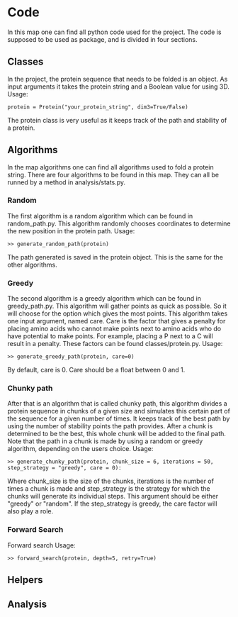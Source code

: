 # Code

In this map one can find all python code used for the project. The code is supposed to be used as package, and is divided in four sections.

## Classes
In the project, the protein sequence that needs to be folded is an object. As input arguments it takes the protein string and a Boolean value for using 3D. Usage:

```
protein = Protein("your_protein_string", dim3=True/False)
```

The protein class is very useful as it keeps track of the path and stability of a protein.

## Algorithms
In the map algorithms one can find all algorithms used to fold a protein string. There are four algorithms to be found in this map. They can all be runned by a method in analysis/stats.py.

### Random
The first algorithm is a random algorithm which can be found in random_path.py. This algorithm randomly chooses coordinates to determine the new position in the protein path.
Usage:
```
>> generate_random_path(protein)
```
The path generated is saved in the protein object. This is the same for the other algorithms.

### Greedy
The second algorithm is a greedy algorithm which can be found in greedy_path.py. This algorithm will gather points as quick as possible. So it will choose for the option which gives the most points. This algorithm takes one input argument, named care. Care is the factor that gives a penalty for placing amino acids who cannot make points next to amino acids who do have potential to make points. For example, placing a P next to a C will result in a penalty. These factors can be found classes/protein.py.
Usage:
```
>> generate_greedy_path(protein, care=0)
```
By default, care is 0. Care should be a float between 0 and 1.

### Chunky path
After that is an algorithm that is called chunky path, this algorithm divides a protein sequence in chunks of a given size and simulates this certain part of the sequence for a given number of times. It keeps track of the best path by using the number of stability points the path provides. After a chunk is determined to be the best, this whole chunk will be added to the final path. Note that the path in a chunk is made by using a random or greedy algorithm, depending on the users choice.
Usage:
```
>> generate_chunky_path(protein, chunk_size = 6, iterations = 50, step_strategy = "greedy", care = 0):
```
Where chunk_size is the size of the chunks, iterations is the number of times a chunk is made and step_strategy is the strategy for which the chunks will generate its individual steps. This argument should be either "greedy" or "random". If the step_strategy is greedy, the care factor will also play a role.

### Forward Search
Forward search
Usage:
```
>> forward_search(protein, depth=5, retry=True)
```


## Helpers


## Analysis
